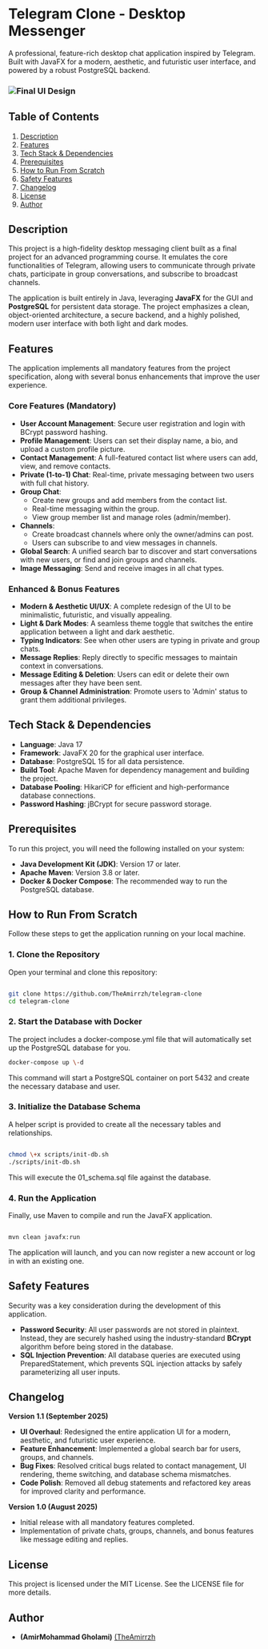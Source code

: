 # **Telegram Clone \- Desktop Messenger**

A professional, feature-rich desktop chat application inspired by Telegram. Built with JavaFX for a modern, aesthetic, and futuristic user interface, and powered by a robust PostgreSQL backend.

### **![Final UI Design](https://github.com/TheAmirrzh/telegram-clone/issues/1#issue-3390785865)**


## **Table of Contents**

1. [Description](https://www.google.com/search?q=%23description)  
2. [Features](https://www.google.com/search?q=%23features)  
3. [Tech Stack & Dependencies](https://www.google.com/search?q=%23tech-stack--dependencies)  
4. [Prerequisites](https://www.google.com/search?q=%23prerequisites)  
5. [How to Run From Scratch](https://www.google.com/search?q=%23how-to-run-from-scratch)  
6. [Safety Features](https://www.google.com/search?q=%23safety-features)  
7. [Changelog](https://www.google.com/search?q=%23changelog)  
8. [License](https://www.google.com/search?q=%23license)  
9. [Author](https://www.google.com/search?q=%23author)

## **Description**

This project is a high-fidelity desktop messaging client built as a final project for an advanced programming course. It emulates the core functionalities of Telegram, allowing users to communicate through private chats, participate in group conversations, and subscribe to broadcast channels.

The application is built entirely in Java, leveraging **JavaFX** for the GUI and **PostgreSQL** for persistent data storage. The project emphasizes a clean, object-oriented architecture, a secure backend, and a highly polished, modern user interface with both light and dark modes.

## **Features**

The application implements all mandatory features from the project specification, along with several bonus enhancements that improve the user experience.

### **Core Features (Mandatory)**

* **User Account Management**: Secure user registration and login with BCrypt password hashing.  
* **Profile Management**: Users can set their display name, a bio, and upload a custom profile picture.  
* **Contact Management**: A full-featured contact list where users can add, view, and remove contacts.  
* **Private (1-to-1) Chat**: Real-time, private messaging between two users with full chat history.  
* **Group Chat**:  
  * Create new groups and add members from the contact list.  
  * Real-time messaging within the group.  
  * View group member list and manage roles (admin/member).  
* **Channels**:  
  * Create broadcast channels where only the owner/admins can post.  
  * Users can subscribe to and view messages in channels.  
* **Global Search**: A unified search bar to discover and start conversations with new users, or find and join groups and channels.  
* **Image Messaging**: Send and receive images in all chat types.

### **Enhanced & Bonus Features**

* **Modern & Aesthetic UI/UX**: A complete redesign of the UI to be minimalistic, futuristic, and visually appealing.  
* **Light & Dark Modes**: A seamless theme toggle that switches the entire application between a light and dark aesthetic.  
* **Typing Indicators**: See when other users are typing in private and group chats.  
* **Message Replies**: Reply directly to specific messages to maintain context in conversations.  
* **Message Editing & Deletion**: Users can edit or delete their own messages after they have been sent.  
* **Group & Channel Administration**: Promote users to 'Admin' status to grant them additional privileges.

## **Tech Stack & Dependencies**

* **Language**: Java 17  
* **Framework**: JavaFX 20 for the graphical user interface.  
* **Database**: PostgreSQL 15 for all data persistence.  
* **Build Tool**: Apache Maven for dependency management and building the project.  
* **Database Pooling**: HikariCP for efficient and high-performance database connections.  
* **Password Hashing**: jBCrypt for secure password storage.

## **Prerequisites**

To run this project, you will need the following installed on your system:

* **Java Development Kit (JDK)**: Version 17 or later.  
* **Apache Maven**: Version 3.8 or later.  
* **Docker & Docker Compose**: The recommended way to run the PostgreSQL database.

## **How to Run From Scratch**

Follow these steps to get the application running on your local machine.

### **1\. Clone the Repository**

Open your terminal and clone this repository:
```bash

git clone https://github.com/TheAmirrzh/telegram-clone
cd telegram-clone
```

### **2\. Start the Database with Docker**

The project includes a docker-compose.yml file that will automatically set up the PostgreSQL database for you.
```bash
docker-compose up \-d
```

This command will start a PostgreSQL container on port 5432 and create the necessary database and user.

### **3\. Initialize the Database Schema**

A helper script is provided to create all the necessary tables and relationships.
```bash

chmod \+x scripts/init-db.sh  
./scripts/init-db.sh
```

This will execute the 01\_schema.sql file against the database.

### **4\. Run the Application**

Finally, use Maven to compile and run the JavaFX application.
```bash

mvn clean javafx:run
```

The application will launch, and you can now register a new account or log in with an existing one.

## **Safety Features**

Security was a key consideration during the development of this application.

* **Password Security**: All user passwords are not stored in plaintext. Instead, they are securely hashed using the industry-standard **BCrypt** algorithm before being stored in the database.  
* **SQL Injection Prevention**: All database queries are executed using PreparedStatement, which prevents SQL injection attacks by safely parameterizing all user inputs.

## **Changelog**

**Version 1.1 (September 2025\)**

* **UI Overhaul**: Redesigned the entire application UI for a modern, aesthetic, and futuristic user experience.  
* **Feature Enhancement**: Implemented a global search bar for users, groups, and channels.  
* **Bug Fixes**: Resolved critical bugs related to contact management, UI rendering, theme switching, and database schema mismatches.  
* **Code Polish**: Removed all debug statements and refactored key areas for improved clarity and performance.

**Version 1.0 (August 2025\)**

* Initial release with all mandatory features completed.  
* Implementation of private chats, groups, channels, and bonus features like message editing and replies.

## **License**

This project is licensed under the MIT License. See the LICENSE file for more details.

## **Author**

* **(AmirMohammad Gholami)**  [(TheAmirrzh](https://www.google.com/search?q=https://github.com/TheAmirrzh)
